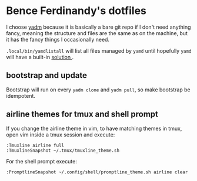 # Bence Ferdinandy's dotfiles

I choose [yadm](https://github.com/TheLocehiliosan/yadm) because it is basically
a bare git repo if I don't need anything fancy, meaning the structure and files
are the same as on the machine, but it has the fancy things I occasionally need.

`.local/bin/yamdlistall` will list all files managed by `yamd` until hopefully
`yamd` will have a built-in [solution
](https://github.com/TheLocehiliosan/yadm/issues/392).

## bootstrap and update

Bootstrap will run on every `yadm clone` and `yadm pull`, so make bootstrap be
idempotent. 

## airline themes for tmux and shell prompt

If you change the airline theme in vim, to have matching themes in tmux, open
vim inside a tmux session and execute:
```
:Tmuxline airline full
:TmuxlineSnapshot ~/.tmux/tmuxline_theme.sh
```

For the shell prompt execute:
```
:PromptlineSnapshot ~/.config/shell/promptline_theme.sh airline clear
```


